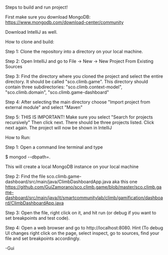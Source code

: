Steps to build and run project!

First make sure you download MongoDB: https://www.mongodb.com/download-center/community

Download IntelliJ as well.

How to clone and build:


Step 1: Clone the repository into a directory on your local machine.

Step 2: Open IntelliJ and go to File -> New -> New Project From Existing Sources

Step 3: Find the directory where you cloned the project and select the entire directory. It should be called "sco.climb.game". This directory should contain three subdirectories: "sco.climb.context-model", "sco.climb.domain", "sco.climb.game-dashboard"

Step 4: After selecting the main directory choose "Import project from external module" and select "Maven"

Step 5: THIS IS IMPORTANT! Make sure you select "Search for projects recursively" Then click next. There should be three projects listed. Click next again. The project will now be shown in IntelliJ


How to Run:


Step 1: Open a command line terminal and type 

  $ mongod --dbpath=.
  
This will create a local MongoDB instance on your local machine

Step 2: Find the file sco.climb.game-dashboard/src/main/java/ClimbDashboardApp.java aka this one https://github.com/GuiZamorano/sco.climb.game/blob/master/sco.climb.game-dashboard/src/main/java/it/smartcommunitylab/climb/gamification/dashboard/ClimbDashboardApp.java

Step 3: Open the file, right click on it, and hit run (or debug if you want to set breakpoints and test code).

Step 4: Open a web browser and go to http://localhost:8080. Hint (To debug UI changes right click on the page, select inspect, go to sources, find your file and set breakpoints accordingly.


-Gui
